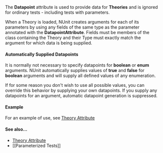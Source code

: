 The **Datapoint** attribute is used
to provide data for **Theories** and is ignored for ordinary
tests - including tests with parameters.
   
When a Theory is loaded, NUnit creates arguments for each
of its parameters by using any fields of the same type
as the parameter annotated with the **DatapointAttribute**.
Fields must be members of the class containing the Theory
and their Type must exactly match the argument for which
data is being supplied.
       
#### Automatically Supplied Datapoints

It is normally not necessary to specify datapoints for 
**boolean** or **enum** arguments. 
NUnit automatically supplies values of **true** 
and **false** for **boolean** arguments and will supply all 
defined values of any enumeration.
   
If for some reason you don't wish to use all possible values, you
can override this behavior by supplying your own datapoints. If you
supply any datapoints for an argument, automatic datapoint generation 
is suppressed.
   
#### Example

For an example of use, see [Theory Attribute](Theory.md)
   
#### See also...

 * [Theory Attribute](Theory.md)
 * [[Parameterized Tests]]
   
